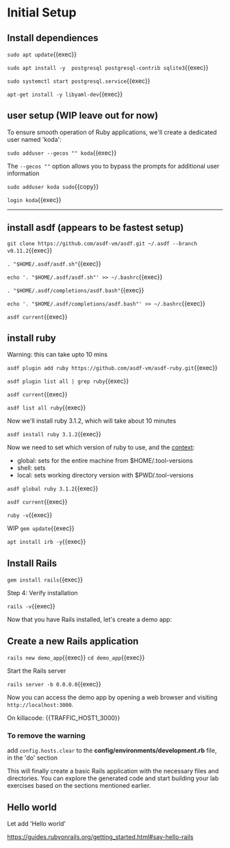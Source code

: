 
# Initial Setup

## Install dependiences 

`sudo apt update`{{exec}}

`sudo apt install -y  postgresql postgresql-contrib sqlite3`{{exec}}

`sudo systemctl start postgresql.service`{{exec}}

`apt-get install -y libyaml-dev`{{exec}}

## user setup (WIP leave out for now)

To ensure smooth operation of Ruby applications, we'll create a dedicated user named 'koda':

`sudo adduser --gecos "" koda`{{exec}}

The `--gecos ""` option allows you to bypass the prompts for additional user information

`sudo adduser koda sudo`{{copy}}

`login koda`{{exec}}

---

## install asdf (appears to be fastest setup)

`git clone https://github.com/asdf-vm/asdf.git ~/.asdf --branch v0.11.2`{{exec}}

`. "$HOME/.asdf/asdf.sh"`{{exec}}

`echo '. "$HOME/.asdf/asdf.sh"' >> ~/.bashrc`{{exec}}

`. "$HOME/.asdf/completions/asdf.bash"`{{exec}}

`echo '. "$HOME/.asdf/completions/asdf.bash"' >> ~/.bashrc`{{exec}}

`asdf current`{{exec}}

## install ruby

Warning: this can take upto 10 mins



`asdf plugin add ruby https://github.com/asdf-vm/asdf-ruby.git`{{exec}}

`asdf plugin list all | grep ruby`{{exec}}

`asdf current`{{exec}}

`asdf list all ruby`{{exec}}

Now we'll install ruby 3.1.2, which will take about 10 minutes 

`asdf install ruby 3.1.2`{{exec}} 

Now we need to set which version of ruby to use, and the [context](https://asdf-vm.com/guide/getting-started.html#global):

- global: sets for the entire machine from $HOME/.tool-versions
- shell: sets
- local: sets working directory version with $PWD/.tool-versions

`asdf global ruby 3.1.2`{{exec}}

`asdf current`{{exec}}

`ruby -v`{{exec}}

WIP `gem update`{{exec}}

`apt install irb -y`{{exec}}


##  Install Rails

`gem install rails`{{exec}}

Step 4: Verify installation

`rails -v`{{exec}}

Now that you have Rails installed, let's create a demo app:

## Create a new Rails application

`rails new demo_app`{{exec}}
`cd demo_app`{{exec}}


Start the Rails server

`rails server -b 0.0.0.0`{{exec}}


Now you can access the demo app by opening a web browser and visiting `http://localhost:3000`.

On killacode: {{TRAFFIC_HOST1_3000}}

### To remove the warning

add `config.hosts.clear` to the  **config/environments/development.rb** file, in the 'do' section

This will finally create a basic Rails application with the necessary files and directories. You can explore the generated code and start building your lab exercises based on the sections mentioned earlier.


## Hello world

Let add 'Hello world'

https://guides.rubyonrails.org/getting_started.html#say-hello-rails





